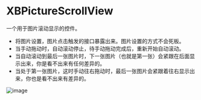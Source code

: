 # XBPictureScrollView
一个用于图片滚动显示的控件。
* 将图片设置，图片点击触发的接口暴露出来。图片设置的方式不会死板。
* 当手动拖动时，自动滚动停止，待手动拖动完成后，重新开始自动滚动。
* 当自动滚动到最后一张图片时，下一张图片（也就是第一张）会紧跟在后面显示出来，你是看不出来有任何差异的。
* 当处于第一张图片，这时手动往右拖动时，最后一张图片会紧跟着往右显示出来，你也是看不出来有差异的。

![image](https://github.com/xxblsx/XBPictureScrollView/blob/master/QQ20170608-094520.gif)
